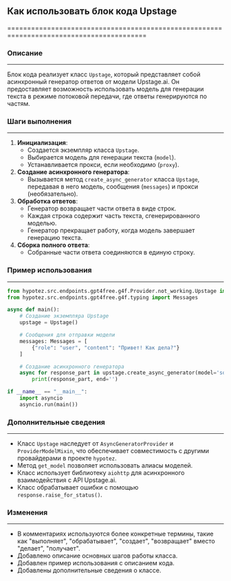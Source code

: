 ## Как использовать блок кода Upstage
=========================================================================================

### Описание
-------------------------
Блок кода реализует класс `Upstage`, который представляет собой асинхронный генератор ответов от модели Upstage.ai. Он предоставляет возможность использовать модель для генерации текста в режиме потоковой передачи, где ответы генерируются по частям. 

### Шаги выполнения
-------------------------
1. **Инициализация**:
    -  Создается экземпляр класса `Upstage`.
    -  Выбирается модель для генерации текста (`model`).
    -  Устанавливается прокси, если необходимо (`proxy`).
2. **Создание асинхронного генератора**: 
    -  Вызывается метод `create_async_generator` класса `Upstage`, передавая в него модель, сообщения (`messages`) и прокси (необязательно). 
3. **Обработка ответов**:
    -  Генератор возвращает части ответа в виде строк. 
    -  Каждая строка содержит часть текста, сгенерированного моделью.
    -  Генератор прекращает работу, когда модель завершает генерацию текста.
4. **Сборка полного ответа**:
    -  Собранные части ответа соединяются в единую строку.

### Пример использования
-------------------------

```python
from hypotez.src.endpoints.gpt4free.g4f.Provider.not_working.Upstage import Upstage
from hypotez.src.endpoints.gpt4free.g4f.typing import Messages

async def main():
    # Создание экземпляра Upstage
    upstage = Upstage()

    # Сообщения для отправки модели
    messages: Messages = [
        {"role": "user", "content": "Привет! Как дела?"}
    ]

    # Создание асинхронного генератора
    async for response_part in upstage.create_async_generator(model='solar-pro', messages=messages):
        print(response_part, end='')

if __name__ == "__main__":
    import asyncio
    asyncio.run(main())
```

### Дополнительные сведения
-------------------------
- Класс `Upstage` наследует от `AsyncGeneratorProvider` и `ProviderModelMixin`, что обеспечивает совместимость с другими провайдерами в проекте `hypotez`.
- Метод `get_model` позволяет использовать алиасы моделей.
- Класс использует библиотеку `aiohttp` для асинхронного взаимодействия с API Upstage.ai.
- Класс обрабатывает ошибки с помощью `response.raise_for_status()`.

### Изменения
-------------------------
- В комментариях используются более конкретные термины, такие как "выполняет", "обрабатывает", "создает", "возвращает" вместо "делает", "получает".
- Добавлено описание основных шагов работы класса.
- Добавлен пример использования с описанием кода.
- Добавлены дополнительные сведения о классе.